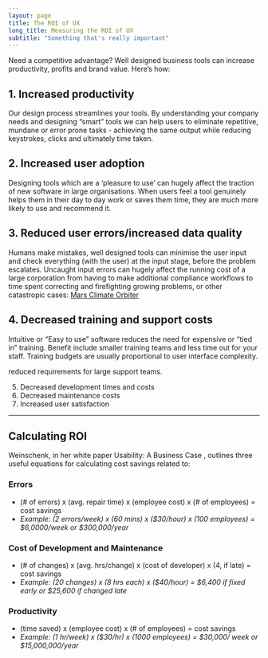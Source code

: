 ```yaml
---
layout: page
title: The ROI of UX
long_title: Measuring the ROI of UX
subtitle: "Something that's really important"
---
```


Need a competitive advantage? Well designed business tools can increase productivity, profits and brand value. Here’s how:

## 1. Increased productivity

Our design process streamlines your tools. By understanding your company needs and designing “smart” tools we can help users to eliminate repetitive, mundane or error prone tasks - achieving the same output while reducing keystrokes, clicks and ultimately time taken.


## 2. Increased user adoption

Designing tools which are a ‘pleasure to use’ can hugely affect the traction of new software in large organisations. When users feel a tool genuinely helps them in their day to day work or saves them time, they are much more likely to use and recommend it.


## 3. Reduced user errors/increased data quality

Humans make mistakes, well designed tools can minimise the user input and check everything (with the user) at the input stage, before the problem escalates. Uncaught input errors can hugely affect the running cost of a large corporation from having to make additional compliance workflows to time spent correcting and firefighting growing problems, or other catastropic cases: [Mars Climate Orbiter](https://en.wikipedia.org/wiki/Mars_Climate_Orbiter#Cause_of_failure)


## 4. Decreased training and support costs

Intuitive or “Easy to use” software reduces the need for expensive or “tied in” training. Benefit include smaller training teams and less time out for your staff. Training budgets are usually proportional to user interface complexity.

reduced requirements for large support teams.

5. Decreased development times and costs
6. Decreased maintenance costs
7. Increased user satisfaction


---


## Calculating ROI
Weinschenk, in her white paper Usability: A Business Case , outlines three useful equations for calculating cost savings related to:

### Errors

- (# of errors) x (avg. repair time) x (employee cost) x (# of employees) = cost savings
- _Example: (2 errors/week) x (60 mins) x ($30/hour) x (100 employees) = $6,0000/week or $300,000/year_
    
### Cost of Development and Maintenance

- (# of changes) x (avg. hrs/change) x (cost of developer) x (4, if late) = cost savings
- _Example: (20 changes) x (8 hrs each) x ($40/hour) = $6,400 if fixed early or $25,600 if changed late_

### Productivity

- (time saved) x (employee cost) x (# of employees) = cost savings
- _Example: (1 hr/week) x ($30/hr) x (1000 employees) = $30,000/ week or $15,000,000/year_
